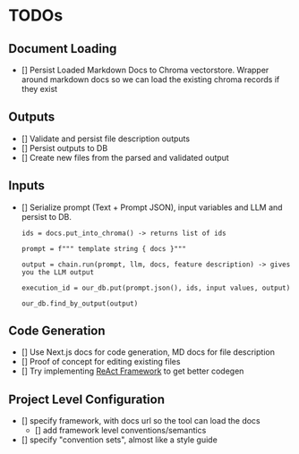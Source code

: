 # TODOs

## Document Loading

- [] Persist Loaded Markdown Docs to Chroma vectorstore. Wrapper around markdown docs so we can load the existing 
    chroma records if they exist

## Outputs

- [] Validate and persist file description outputs
- [] Persist outputs to DB
- [] Create new files from the parsed and validated output

## Inputs

- [] Serialize prompt (Text + Prompt JSON), input variables and LLM and persist to DB.

    ```pseudocode
    ids = docs.put_into_chroma() -> returns list of ids

    prompt = f""" template string { docs }"""

    output = chain.run(prompt, llm, docs, feature description) -> gives you the LLM output

    execution_id = our_db.put(prompt.json(), ids, input values, output)

    our_db.find_by_output(output)
    ```

## Code Generation

- [] Use Next.js docs for code generation, MD docs for file description
- [] Proof of concept for editing existing files
- [] Try implementing [ReAct Framework](https://arxiv.org/pdf/2210.03629.pdf) to get better codegen

## Project Level Configuration

- [] specify framework, with docs url so the tool can load the docs
  - [] add framework level conventions/semantics
- [] specify "convention sets", almost like a style guide
